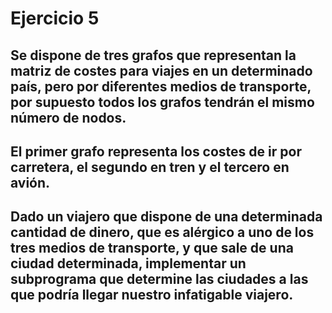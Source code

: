 # Ejercicio 5
## Se dispone de tres grafos que representan la matriz de costes para viajes en un determinado país, pero por diferentes medios de transporte, por supuesto todos los grafos tendrán el mismo número de nodos. 
## El primer grafo representa los costes de ir por carretera, el segundo en tren y el tercero en avión. 
## Dado un viajero que dispone de una determinada cantidad de dinero, que es alérgico a uno de los tres medios de transporte, y que sale de una ciudad determinada, implementar un subprograma que determine las ciudades a las que podría llegar nuestro infatigable viajero.
